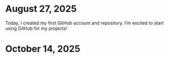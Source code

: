 # August 27, 2025

Today, I created my first GitHub account and repository. I'm excited to start using GitHub for my projects!

# October 14, 2025
